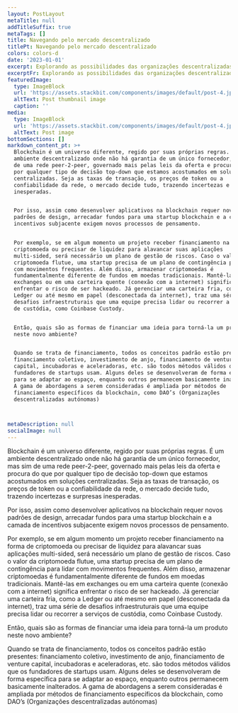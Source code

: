 ```yaml
---
layout: PostLayout
metaTitle: null
addTitleSuffix: true
metaTags: []
title: Navegando pelo mercado descentralizado
titlePt: Navegando pelo mercado descentralizado
colors: colors-d
date: '2023-01-01'
excerpt: Explorando as possibilidades das organizações descentralizadas autónomas.
excerptFr: Explorando as possibilidades das organizações descentralizadas autónomas.
featuredImage:
  type: ImageBlock
  url: 'https://assets.stackbit.com/components/images/default/post-4.jpeg'
  altText: Post thumbnail image
  caption: ''
media:
  type: ImageBlock
  url: 'https://assets.stackbit.com/components/images/default/post-4.jpeg'
  altText: Post image
bottomSections: []
markdown_content_pt: >+
  Blockchain é um universo diferente, regido por suas próprias regras. É um
  ambiente descentralizado onde não há garantia de um único fornecedor, mas sim
  de uma rede peer-2-peer, governado mais pelas leis da oferta e procura do que
  por qualquer tipo de decisão top-down que estamos acostumados em soluções
  centralizadas. Seja as taxas de transação, os preços de token ou a
  confiabilidade da rede, o mercado decide tudo, trazendo incertezas e surpresas
  inesperadas.


  Por isso, assim como desenvolver aplicativos na blockchain requer novos
  padrões de design, arrecadar fundos para uma startup blockchain e a camada de
  incentivos subjacente exigem novos processos de pensamento.


  Por exemplo, se em algum momento um projeto receber financiamento na forma de
  criptomoeda ou precisar de liquidez para alavancar suas aplicações
  multi-sided, será necessário um plano de gestão de riscos. Caso o valor da
  criptomoeda flutue, uma startup precisa de um plano de contingência para lidar
  com movimentos frequentes. Além disso, armazenar criptomoedas é
  fundamentalmente diferente de fundos em moedas tradicionais. Mantê-las em
  exchanges ou em uma carteira quente (conexão com a internet) significa
  enfrentar o risco de ser hackeado. Já gerenciar uma carteira fria, como a
  Ledger ou até mesmo em papel (desconectada da internet), traz uma série de
  desafios infraestruturais que uma equipe precisa lidar ou recorrer a serviços
  de custódia, como Coinbase Custody.


  Então, quais são as formas de financiar uma ideia para torná-la um produto
  neste novo ambiente?


  Quando se trata de financiamento, todos os conceitos padrão estão presentes:
  financiamento coletivo, investimento de anjo, financiamento de venture
  capital, incubadoras e aceleradoras, etc. são todos métodos válidos que os
  fundadores de startups usam. Alguns deles se desenvolveram de forma específica
  para se adaptar ao espaço, enquanto outros permanecem basicamente inalterados.
  A gama de abordagens a serem consideradas é ampliada por métodos de
  financiamento específicos da blockchain, como DAO’s (Organizações
  descentralizadas autónomas)



metaDescription: null
socialImage: null
---
```

Blockchain é um universo diferente, regido por suas próprias regras. É um ambiente descentralizado onde não há garantia de um único fornecedor, mas sim de uma rede peer-2-peer, governado mais pelas leis da oferta e procura do que por qualquer tipo de decisão top-down que estamos acostumados em soluções centralizadas. Seja as taxas de transação, os preços de token ou a confiabilidade da rede, o mercado decide tudo, trazendo incertezas e surpresas inesperadas.

Por isso, assim como desenvolver aplicativos na blockchain requer novos padrões de design, arrecadar fundos para uma startup blockchain e a camada de incentivos subjacente exigem novos processos de pensamento.

Por exemplo, se em algum momento um projeto receber financiamento na forma de criptomoeda ou precisar de liquidez para alavancar suas aplicações multi-sided, será necessário um plano de gestão de riscos. Caso o valor da criptomoeda flutue, uma startup precisa de um plano de contingência para lidar com movimentos frequentes. Além disso, armazenar criptomoedas é fundamentalmente diferente de fundos em moedas tradicionais. Mantê-las em exchanges ou em uma carteira quente (conexão com a internet) significa enfrentar o risco de ser hackeado. Já gerenciar uma carteira fria, como a Ledger ou até mesmo em papel (desconectada da internet), traz uma série de desafios infraestruturais que uma equipe precisa lidar ou recorrer a serviços de custódia, como Coinbase Custody.

Então, quais são as formas de financiar uma ideia para torná-la um produto neste novo ambiente?

Quando se trata de financiamento, todos os conceitos padrão estão presentes: financiamento coletivo, investimento de anjo, financiamento de venture capital, incubadoras e aceleradoras, etc. são todos métodos válidos que os fundadores de startups usam. Alguns deles se desenvolveram de forma específica para se adaptar ao espaço, enquanto outros permanecem basicamente inalterados. A gama de abordagens a serem consideradas é ampliada por métodos de financiamento específicos da blockchain, como DAO’s (Organizações descentralizadas autónomas)

